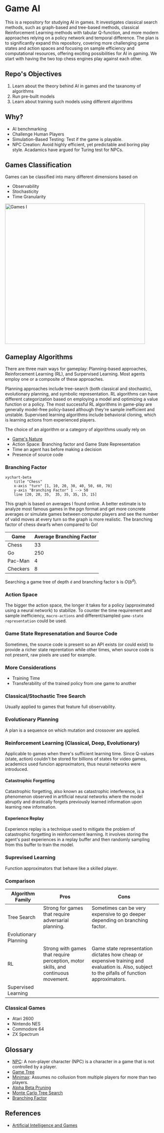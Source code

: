 # Game AI
This is a repository for studying AI in games. It investigates classical search methods, such as graph-based and tree-based methods, classical Reinforcement Learning methods with tabular Q-function, and more modern approaches relying on a policy network and temporal difference. The plan is to significantly expand this repository, covering more challenging game states and action spaces and focusing on sample efficiency and computational resources, offering exciting possibilities for AI in gaming. We start with having the two top chess engines play against each other.

## Repo's Objectives
1. Learn about the theory behind AI in games and the taxanomy of algorithms
2. Run pre-built models
3. Learn about training such models using different algorithms

## Why?
- AI benchmarking
- Challenge Human Players
- Simulation-Based Testing: Test if the game is playable.
- NPC Creation: Avoid highly efficient, yet predictable and boring play style. Acadamics have argued for Turing test for NPCs.

## Games Classification
Games can be classified into many different dimensions based on
 - Observability
 - Stochasticity
 - Time Granularity
 
<img width="458" alt="Games I" src="https://github.com/user-attachments/assets/6d388b66-1e0b-4657-9d17-e4603e21968a">

## Gameplay Algorithms
There are three main ways for gameplay: Planning-based approaches, Reinforcement Learning (RL), and Surpervised Learning. Most agents employ one or a composite of these approaches.

Planning approaches include tree-search (both classical and stochastic), evolutionary planning, and symbolic representation. RL algorithms can have different categorization based on employing a model and optimizing a value function or a policy. The most successful RL algorithms in game-play are generally model-free policy-based although they're sample inefficient and unstable. Supervised learning algorithms include behavioral cloning, which is learning actions from experienced players.

The choice of an algorithm or a category of algorithms usually rely on
- [Game's Nature](#Games-Classification)
- Action Space: Branching factor and Game State Representation
- Time an agent has before making a decision
- Presence of source code

### Branching Factor
```mermaid
xychart-beta
    title "Chess"
    x-axis "turn" [1, 10, 20, 30, 40, 50, 60, 70]
    y-axis "Branching Factor" 1 --> 50
    line [20, 20, 35,  35, 35, 35, 15, 15]
```
This graph is based on averages I found online. A better estimate is to analyze most famous games in the pgn format and get more concrete averages or simulate games between computer players and see the number of valid moves at every turn so the graph is more realistic. The branching factor of chess dwarfs when compared to Go!

| Game       | Average Branching Factor |
|------------|-----------------------------
| Chess      | 33                       |
| Go         | 250                      |
| Pac-Man    | 4                        |
| Checkers   | 8                        |

Searching a game tree of depth `d` and branching factor `b` is $O(b^d)$.

### Action Space
The bigger the action space, the longer it takes for a policy (approximated using a neural network) to stabilize. To counter the time requirement and sample inefficiency, `macro-actions` and different/sampled `game-state representation` could be used.

### Game State Represenatation and Source Code
Sometimes, the source code is present so an API exists (or could exist) to provide a richer state reprentation while other times, when source code is not present, raw pixels are used for example.

### More Considerations
- Training Time
- Transferability of the trained policy from one game to another

### Classical/Stochastic Tree Search
Usually applied to games that feature full observability.

### Evolutionary Planning
A plan is a sequence on which mutation and crossover are applied.

### Reinforcement Learning (Classical, Deep, Evolutionary)
Applicable to games when there's sufficient learning time. Since Q-values (state, action) couldn't be stored for billions of states for video games, academics used funcion approximators, thus neural networks were introduced.

#### Catastrophic Forgetting
Catastrophic forgetting, also known as catastrophic interference, is a phenomenon observed in artificial neural networks where the model abruptly and drastically forgets previously learned information upon learning new information.

#### Experience Replay
Experience replay is a technique used to mitigate the problem of catastrophic forgetting in reinforcement learning. It involves storing the agent's past experiences in a replay buffer and then randomly sampling from this buffer to train the model.


### Suprevised Learning
Function approximators that behave like a skilled player.

### Comparison

| Algorithm Family       | Pros | Cons |
|------------------------|------|------|
| Tree Search            |   Strong for games that require adversarial planning. | Sometimes can be very expensive to go deeper depending on branching factor. |
| Evolutionary Planning  |      |      |
| RL                     | Strong with games that require perception, motor skills, and continuous movement. | Game state representation dictates how cheap or expensive training and evaluation is. Also, subject to the pifalls of function approximators. |
| Supervised Learning    |      |      |

### Classical Games
- Atari 2600
- Nintendo NES
- Commodore 64
- ZX Spectrum

## Glossary
- [NPC](https://en.wikipedia.org/wiki/Non-player_character): A non-player character (NPC) is a character in a game that is not controlled by a player. 
- [Game Tree](https://en.wikipedia.org/wiki/Game_tree)
- [Minimax](https://en.wikipedia.org/wiki/Minimax): Assumes no collusion from multiple players for more than two players.
- [Alpha Beta Pruning](https://en.wikipedia.org/wiki/Alpha%E2%80%93beta_pruning)
- [Monte Carlo Tree Search](https://github.com/shehio/monte-carlo-tree-search)
- [Branching Factor](https://en.wikipedia.org/wiki/Branching_factor)

## References
- [Artificial Intelligence and Games](https://gameaibook.org/book.pdf)
